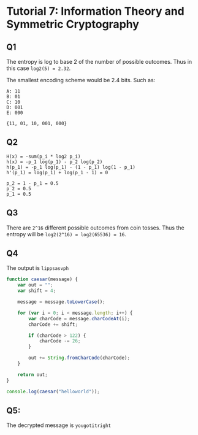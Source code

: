 # Tutorial 7: Information Theory and Symmetric Cryptography

## Q1

The entropy is log to base 2 of the number of possible outcomes. Thus in this case `log2(5) = 2.32`.

The smallest encoding scheme would be 2.4 bits. Such as:

```
A: 11
B: 01
C: 10
D: 001
E: 000

{11, 01, 10, 001, 000}
```

## Q2
```
H(x) = -sum(p_i * log2 p_i)
h(x) = -p_1 log(p_1) - p_2 log(p_2)
h(p_1) = -p_1 log(p_1) - (1 - p_1) log(1 - p_1)
h'(p_1) = log(p_1) + log(p_1 - 1) = 0

p_2 = 1 - p_1 = 0.5
p_2 = 0.5
p_1 = 0.5
```

## Q3

There are `2^16` different possible outcomes from coin tosses. Thus the entropy will be `log2(2^16) = log2(65536) = 16`.

## Q4

The output is `lippsasvph`

```javascript
function caesar(message) {
    var out = "";
    var shift = 4;

    message = message.toLowerCase();

    for (var i = 0; i < message.length; i++) {
        var charCode = message.charCodeAt(i);
        charCode += shift;

        if (charCode > 122) {
            charCode -= 26;
        }

        out += String.fromCharCode(charCode);
    }

    return out;
}

console.log(caesar("helloworld"));
```

## Q5:

The decrypted message is `yougotitright`
